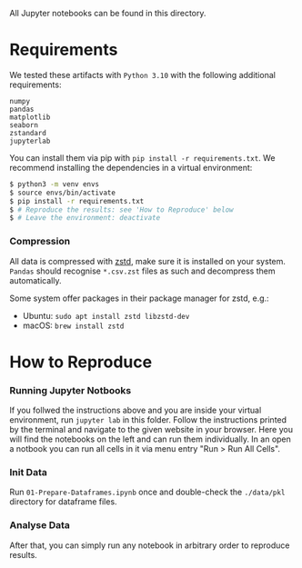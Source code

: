 All Jupyter notebooks can be found in this directory.

# Requirements

We tested these artifacts with `Python 3.10` with the following additional requirements:

```
numpy
pandas
matplotlib
seaborn
zstandard
jupyterlab
```

You can install them via pip with `pip install -r requirements.txt`. We recommend installing the dependencies in a virtual environment:

```bash
$ python3 -m venv envs
$ source envs/bin/activate
$ pip install -r requirements.txt
$ # Reproduce the results: see 'How to Reproduce' below
$ # Leave the environment: deactivate
```

### Compression

All data is compressed with [zstd](https://github.com/facebook/zstd), make sure it is installed on your system. `Pandas` should recognise `*.csv.zst` files as such and decompress them automatically.

Some system offer packages in their package manager for zstd, e.g.:
* Ubuntu: `sudo apt install zstd libzstd-dev`
* macOS: `brew install zstd`


# How to Reproduce

### Running Jupyter Notbooks

If you follwed the instructions above and you are inside your virtual environment, run `jupyter lab` in this folder. Follow the instructions printed by the terminal and navigate to the given website in your browser. Here you will find the notebooks on the left and can run them individually. In an open a notbook you can run all cells in it via menu entry "Run > Run All Cells".

### Init Data

Run `01-Prepare-Dataframes.ipynb` once and double-check the `./data/pkl` directory for dataframe files.

### Analyse Data

After that, you can simply run any notebook in arbitrary order to reproduce results.
